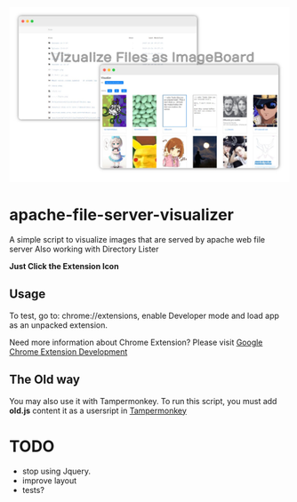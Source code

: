 
![](demo/sample.jpg)

# apache-file-server-visualizer
A simple script to visualize images that are served by apache web file server
Also working with Directory Lister

**Just Click the Extension Icon**

## Usage
To test, go to: chrome://extensions, enable Developer mode and load app as an unpacked extension.

Need more information about Chrome Extension? Please visit [Google Chrome Extension Development](https://developer.chrome.com/extensions/devguide)

## The Old way
You may also use it with Tampermonkey.
To run this script, you must add **old.js** content it as a usersript in [Tampermonkey](https://www.tampermonkey.net/)

# TODO

* stop using Jquery.
* improve layout
* tests?
